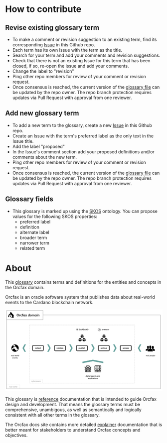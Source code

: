 # How to contribute

## Revise existing glossary term
   * To make a comment or revision suggestion to an existing term, find its corresponding [Issue](https://github.com/orcfax/glossary/issues) in this Github repo.
   * Each term has its own Issue with the term as the title.
   * Search for your term and add your comments and revision suggestions.
   * Check that there is not an existing Issue for this term that has been closed, if so, re-open the issue and add your comments.
   * Change the label to "revision"
   * Ping other repo members for review of your comment or revision request.
   * Once consensus is reached, the current version of the [glossary file](https://github.com/orcfax/glossary/blob/main/docs/index.html) can be updated by the repo owner. The repo branch protection requires updates via Pull Request with approval from one reviewer.

## Add new glossary term
   * To add a new term to the glossary, create a new [Issue](https://github.com/orcfax/glossary/issues) in this Github repo.
   * Create an Issue with the term's preferred label as the only text in the Issue title.
   * Add the label "proposed"
   * In the Issue's comment section add your proposed definitions and/or comments about the new term.
   * Ping other repo members for review of your comment or revision request.
   * Once consensus is reached, the current version of the [glossary file](https://github.com/orcfax/glossary/blob/main/docs/index.html) can be updated by the repo owner. The repo branch protection requires updates via Pull Request with approval from one reviewer.

## Glossary fields
* This glossary is marked up using the [SKOS](https://www.w3.org/TR/skos-primer/) ontology. You can propose values for the following SKOS properties:
   * preferred label
   * definition
   * alternate label
   * broader term
   * narrower term
   * related term
  
# About
This [glossary](https://glossary.orcfax.io) contains terms and definitions for the entities and concepts in the Orcfax domain.

Orcfax is an oracle software system that publishes data about real-world events to the Cardano blockchain network.

![Orcfax domain](assets/orcfax-concept-june2024.png)

This glossary is [reference](https://diataxis.fr/reference/) documentation that is intended to guide Orcfax design and development.
That means the glossary terms must be comprehensive, unambigous, as well as semantically and logically consistent with all other terms in the glossary.

The Orcfax docs site contains more detailed [explainer](https://docs.orcfax.io) documentation that is better meant for stakeholders to understand Orcfax concepts and objectives.
